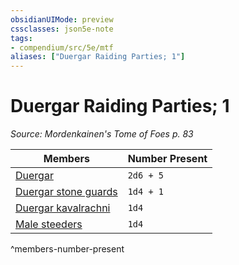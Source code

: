 ```yaml
---
obsidianUIMode: preview
cssclasses: json5e-note
tags:
- compendium/src/5e/mtf
aliases: ["Duergar Raiding Parties; 1"]
---
```

# Duergar Raiding Parties; 1
*Source: Mordenkainen's Tome of Foes p. 83* 

| Members | Number Present |
|---------|----------------|
| [Duergar](/Systems/5e/bestiary/humanoid/duergar.md) | `2d6 + 5` |
| [Duergar stone guards](/Systems/5e/bestiary/humanoid/duergar-stone-guard-mpmm.md) | `1d4 + 1` |
| [Duergar kavalrachni](/Systems/5e/bestiary/humanoid/duergar-kavalrachni-mpmm.md) | `1d4` |
| [Male steeders](/Systems/5e/bestiary/monstrosity/male-steeder-mpmm.md) | `1d4` |
^members-number-present